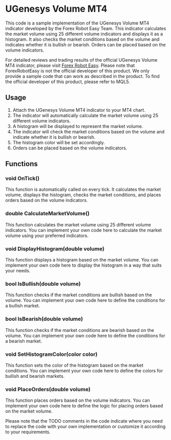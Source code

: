 # UGenesys Volume MT4

This code is a sample implementation of the UGenesys Volume MT4 indicator developed by the Forex Robot Easy Team. This indicator calculates the market volume using 25 different volume indicators and displays it as a histogram. It also checks the market conditions based on the volume and indicates whether it is bullish or bearish. Orders can be placed based on the volume indicators.

For detailed reviews and trading results of the official UGenesys Volume MT4 indicator, please visit [Forex Robot Easy](https://forexroboteasy.com/forex-robot-review/ugenesys-volume-mt4-review-boost-trading-with-key-market-movements/). Please note that ForexRobotEasy is not the official developer of this product. We only provide a sample code that can work as described in the product. To find the official developer of this product, please refer to MQL5.

## Usage
1. Attach the UGenesys Volume MT4 indicator to your MT4 chart.
2. The indicator will automatically calculate the market volume using 25 different volume indicators.
3. A histogram will be displayed to represent the market volume.
4. The indicator will check the market conditions based on the volume and indicate whether it is bullish or bearish.
5. The histogram color will be set accordingly.
6. Orders can be placed based on the volume indicators.

## Functions

### void OnTick()
This function is automatically called on every tick. It calculates the market volume, displays the histogram, checks the market conditions, and places orders based on the volume indicators.

### double CalculateMarketVolume()
This function calculates the market volume using 25 different volume indicators. You can implement your own code here to calculate the market volume using your preferred indicators.

### void DisplayHistogram(double volume)
This function displays a histogram based on the market volume. You can implement your own code here to display the histogram in a way that suits your needs.

### bool IsBullish(double volume)
This function checks if the market conditions are bullish based on the volume. You can implement your own code here to define the conditions for a bullish market.

### bool IsBearish(double volume)
This function checks if the market conditions are bearish based on the volume. You can implement your own code here to define the conditions for a bearish market.

### void SetHistogramColor(color color)
This function sets the color of the histogram based on the market conditions. You can implement your own code here to define the colors for bullish and bearish markets.

### void PlaceOrders(double volume)
This function places orders based on the volume indicators. You can implement your own code here to define the logic for placing orders based on the market volume.

Please note that the TODO comments in the code indicate where you need to replace the code with your own implementation or customize it according to your requirements.
